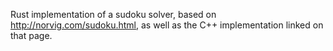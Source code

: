 Rust implementation of a sudoku solver, based on http://norvig.com/sudoku.html, as well as the C++ implementation linked on that page.

